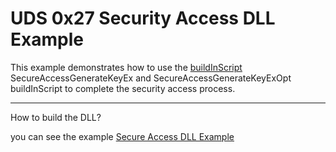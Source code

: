 # UDS 0x27 Security Access DLL Example

This example demonstrates how to use the [buildInScript](https://app.whyengineer.com/docs/um/uds/buildInScript.html) SecureAccessGenerateKeyEx and SecureAccessGenerateKeyExOpt buildInScript to complete the security access process.

---

How to build the DLL?

you can see the example [Secure Access DLL Example](https://app.whyengineer.com/examples/secure_access_dll/readme.html)




